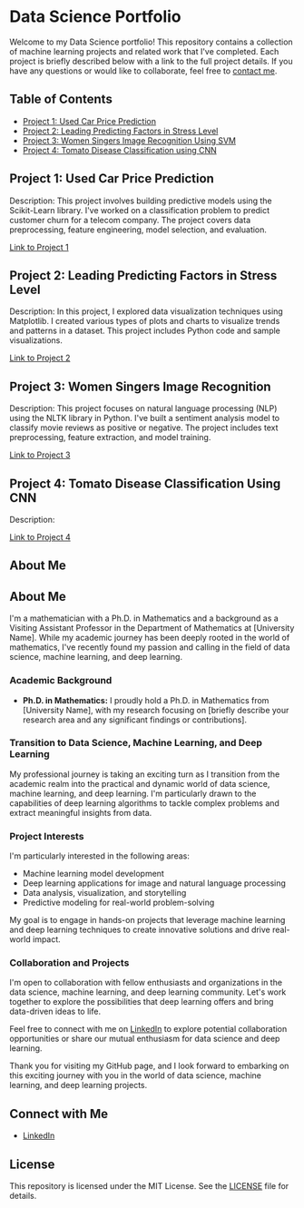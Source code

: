 # Data Science Portfolio

Welcome to my Data Science portfolio! This repository contains a collection of machine learning projects and related work that I've completed. Each project is briefly described below with a link to the full project details. If you have any questions or would like to collaborate, feel free to [contact me](mirzadsr@ucmail.uc.edu).

## Table of Contents

- [Project 1: Used Car Price Prediction](#project-1-used-car-price-prediction)
- [Project 2: Leading Predicting Factors in Stress Level](#project-2-leading-predicting-factors-in-stress-level)
- [Project 3: Women Singers Image Recognition Using SVM](#project-3-women-singers-image-recognition)
- [Project 4: Tomato Disease Classification using CNN](#project-4-tomato-disease-classification-using-cnn) 

## Project 1: Used Car Price Prediction

Description: This project involves building predictive models using the Scikit-Learn library. I've worked on a classification problem to predict customer churn for a telecom company. The project covers data preprocessing, feature engineering, model selection, and evaluation.

[Link to Project 1](Project1/)

## Project 2: Leading Predicting Factors in Stress Level  
Description: In this project, I explored data visualization techniques using Matplotlib. I created various types of plots and charts to visualize trends and patterns in a dataset. This project includes Python code and sample visualizations.

[Link to Project 2](Project2/)

## Project 3: Women Singers Image Recognition

Description: This project focuses on natural language processing (NLP) using the NLTK library in Python. I've built a sentiment analysis model to classify movie reviews as positive or negative. The project includes text preprocessing, feature extraction, and model training.

[Link to Project 3](Project3/)


## Project 4: Tomato Disease Classification Using CNN  

Description: 

[Link to Project 4](Project4/)

## About Me

## About Me

I'm a mathematician with a Ph.D. in Mathematics and a background as a Visiting Assistant Professor in the Department of Mathematics at [University Name]. While my academic journey has been deeply rooted in the world of mathematics, I've recently found my passion and calling in the field of data science, machine learning, and deep learning.

### Academic Background

- **Ph.D. in Mathematics:** I proudly hold a Ph.D. in Mathematics from [University Name], with my research focusing on [briefly describe your research area and any significant findings or contributions].

### Transition to Data Science, Machine Learning, and Deep Learning

My professional journey is taking an exciting turn as I transition from the academic realm into the practical and dynamic world of data science, machine learning, and deep learning. I'm particularly drawn to the capabilities of deep learning algorithms to tackle complex problems and extract meaningful insights from data.

### Project Interests

I'm particularly interested in the following areas:
- Machine learning model development
- Deep learning applications for image and natural language processing
- Data analysis, visualization, and storytelling
- Predictive modeling for real-world problem-solving

My goal is to engage in hands-on projects that leverage machine learning and deep learning techniques to create innovative solutions and drive real-world impact.

### Collaboration and Projects

I'm open to collaboration with fellow enthusiasts and organizations in the data science, machine learning, and deep learning community. Let's work together to explore the possibilities that deep learning offers and bring data-driven ideas to life.

Feel free to connect with me on [LinkedIn](https://www.linkedin.com/in/yourusername) to explore potential collaboration opportunities or share our mutual enthusiasm for data science and deep learning.

Thank you for visiting my GitHub page, and I look forward to embarking on this exciting journey with you in the world of data science, machine learning, and deep learning projects.


## Connect with Me

- [LinkedIn](https://www.linkedin.com/in/shahriar-mirzadeh-4a90b861/)


## License

This repository is licensed under the MIT License. See the [LICENSE](LICENSE) file for details.